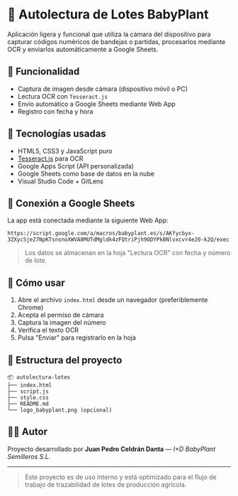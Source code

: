 
# 🧠 Autolectura de Lotes BabyPlant

Aplicación ligera y funcional que utiliza la cámara del dispositivo para capturar códigos numéricos de bandejas o partidas, procesarlos mediante OCR y enviarlos automáticamente a Google Sheets.

## 📸 Funcionalidad

- Captura de imagen desde cámara (dispositivo móvil o PC)
- Lectura OCR con `Tesseract.js`
- Envío automático a Google Sheets mediante Web App
- Registro con fecha y hora

## 🚀 Tecnologías usadas

- HTML5, CSS3 y JavaScript puro
- [Tesseract.js](https://github.com/naptha/tesseract.js) para OCR
- Google Apps Script (API personalizada)
- Google Sheets como base de datos en la nube
- Visual Studio Code + GitLens

## 🔗 Conexión a Google Sheets

La app está conectada mediante la siguiente Web App:

```
https://script.google.com/a/macros/babyplant.es/s/AKfycbyx-3ZXycSjeZ7NpKTsnsnoXWVA8MUTdMgldk4zFQtriPjh9ODYPkBNlvxcvr4e20-k2Q/exec
```

> Los datos se almacenan en la hoja "Lectura OCR" con fecha y número de lote.

## 🧪 Cómo usar

1. Abre el archivo `index.html` desde un navegador (preferiblemente Chrome)
2. Acepta el permiso de cámara
3. Captura la imagen del número
4. Verifica el texto OCR
5. Pulsa "Enviar" para registrarlo en la hoja

## 📁 Estructura del proyecto

```
📦 autolectura-lotes
├── index.html
├── script.js
├── style.css
├── README.md
└── logo_babyplant.png (opcional)
```

## 👨‍💼 Autor

Proyecto desarrollado por **Juan Pedro Celdrán Danta** — *I+D BabyPlant Semilleros S.L.*

---

> Este proyecto es de uso interno y está optimizado para el flujo de trabajo de trazabilidad de lotes de producción agrícola.

